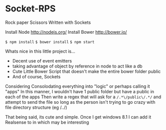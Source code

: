 Socket-RPS
==========

Rock paper Scissors Written with Sockets

Install Node http://nodejs.org/
Install Bower http://bower.io/

`$ npm install`
`$ bower install`
`$ npm start`

Whats nice in this little project is...
* Decent use of event emitters
* taking advantage of object by reference in node to act like a db
* Cute Little Bower Script that doesn't make the entire bower folder public
* And of course, Sockets

Considering Consolodating everything into "logic" or perhaps calling it "apps" 
In this manner, I wouldn't have 1 public folder but have a public in each of the apps
Then write a regex that will ask for a `/.*\/public\/.*/` and attempt to send the file so long as the person
isn't trying to go crazy with file directory structure (eg /../)

That being said, its cute and simple.
Once I get windows 8.1 I can add it Realsense to in which may be interesting
